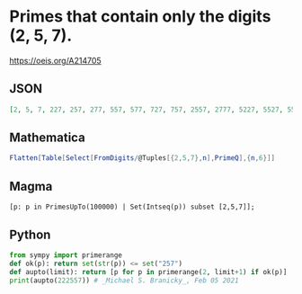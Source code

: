 # Primes that contain only the digits \(2, 5, 7\)\.
https://oeis.org/A214705
## JSON
```JSON
[2, 5, 7, 227, 257, 277, 557, 577, 727, 757, 2557, 2777, 5227, 5527, 5557, 7577, 7727, 7757, 22277, 22727, 22777, 25577, 27277, 27527, 52727, 52757, 57527, 57557, 57727, 72227, 72277, 72577, 72727, 75227, 75277, 75527, 75557, 75577, 77527, 77557, 222527, 222557]
```
## Mathematica
```Mathematica
Flatten[Table[Select[FromDigits/@Tuples[{2,5,7},n],PrimeQ],{n,6}]]
```
## Magma
```Magma
[p: p in PrimesUpTo(100000) | Set(Intseq(p)) subset [2,5,7]];
```
## Python
```Python
from sympy import primerange
def ok(p): return set(str(p)) <= set("257")
def aupto(limit): return [p for p in primerange(2, limit+1) if ok(p)]
print(aupto(222557)) # _Michael S. Branicky_, Feb 05 2021
```
